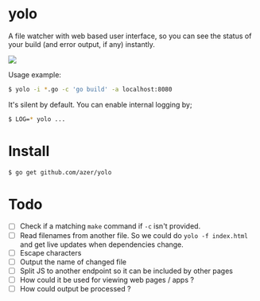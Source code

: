 # yolo

A file watcher with web based user interface, so you can see the status of your build (and error output, if any) instantly.

![](https://cldup.com/G0VmmMWMnz.gif)

Usage example:

```bash
$ yolo -i *.go -c 'go build' -a localhost:8080
```

It's silent by default. You can enable internal logging by;

```bash
$ LOG=* yolo ...
```

# Install

```bash
$ go get github.com/azer/yolo
```

# Todo

- [ ] Check if a matching `make` command if `-c` isn't provided.
- [ ] Read filenames from another file. So we could do `yolo -f index.html` and get live updates when dependencies change.
- [ ] Escape characters
- [ ] Output the name of changed file
- [ ] Split JS to another endpoint so it can be included by other pages
- [ ] How could it be used for viewing web pages / apps ?
- [ ] How could output be processed ?
